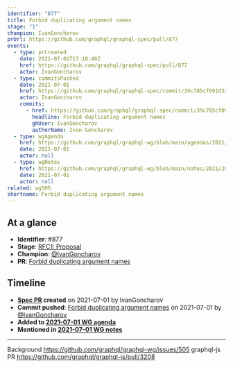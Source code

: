 ```yaml
---
identifier: "877"
title: Forbid duplicating argument names
stage: "1"
champion: IvanGoncharov
prUrl: https://github.com/graphql/graphql-spec/pull/877
events:
  - type: prCreated
    date: 2021-07-01T17:10:40Z
    href: https://github.com/graphql/graphql-spec/pull/877
    actor: IvanGoncharov
  - type: commitsPushed
    date: 2021-07-01
    href: https://github.com/graphql/graphql-spec/commit/39c785cf091d32010c045156c6335bb4f18cc320
    actor: IvanGoncharov
    commits:
      - href: https://github.com/graphql/graphql-spec/commit/39c785cf091d32010c045156c6335bb4f18cc320
        headline: Forbid duplicating argument names
        ghUser: IvanGoncharov
        authorName: Ivan Goncharov
  - type: wgAgenda
    href: https://github.com/graphql/graphql-wg/blob/main/agendas/2021/2021-07-01.md
    date: 2021-07-01
    actor: null
  - type: wgNotes
    href: https://github.com/graphql/graphql-wg/blob/main/notes/2021/2021-07-01.md
    date: 2021-07-01
    actor: null
related: wg505
shortname: Forbid duplicating argument names
---
```


## At a glance

- **Identifier**: #877
- **Stage**: [RFC1: Proposal](https://github.com/graphql/graphql-spec/blob/main/CONTRIBUTING.md#stage-1-proposal)
- **Champion**: [@IvanGoncharov](https://github.com/IvanGoncharov)
- **PR**: [Forbid duplicating argument names](https://github.com/graphql/graphql-spec/pull/877)

<!-- BEGIN_CUSTOM_TEXT -->



<!-- END_CUSTOM_TEXT -->

## Timeline

- **[Spec PR](https://github.com/graphql/graphql-spec/pull/877) created** on 2021-07-01 by IvanGoncharov
- **Commit pushed**: [Forbid duplicating argument names](https://github.com/graphql/graphql-spec/commit/39c785cf091d32010c045156c6335bb4f18cc320) on 2021-07-01 by [@IvanGoncharov](https://github.com/IvanGoncharov)
- **Added to [2021-07-01 WG agenda](https://github.com/graphql/graphql-wg/blob/main/agendas/2021/2021-07-01.md)**
- **Mentioned in [2021-07-01 WG notes](https://github.com/graphql/graphql-wg/blob/main/notes/2021/2021-07-01.md)**

<!-- VERBATIM -->

---

Background https://github.com/graphql/graphql-wg/issues/505
graphql-js PR https://github.com/graphql/graphql-js/pull/3208
